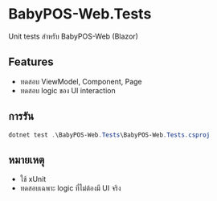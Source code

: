 # BabyPOS-Web.Tests

Unit tests สำหรับ BabyPOS-Web (Blazor)

## Features
- ทดสอบ ViewModel, Component, Page
- ทดสอบ logic ของ UI interaction

## การรัน
```powershell
dotnet test .\BabyPOS-Web.Tests\BabyPOS-Web.Tests.csproj
```

## หมายเหตุ
- ใช้ xUnit
- ทดสอบเฉพาะ logic ที่ไม่ต้องมี UI จริง
